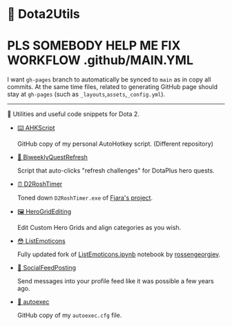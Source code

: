 # 🔧 Dota2Utils

# PLS SOMEBODY HELP ME FIX WORKFLOW .github/MAIN.YML

I want `gh-pages` branch to automatically be synced to `main` as in copy all commits. At the same time files, related to generating GitHub page should stay at `gh-pages` (such as `_layouts`,`assets`,`_config.yml`).

---

🔧 Utilities and useful code snippets for Dota 2.

* [⌨️ AHKScript](https://github.com/Aluerie/AhkScripts)

    GitHub copy of my personal AutoHotkey script. (Different repository)

* [👻 BiweeklyQuestRefresh](./BiweeklyQuestRefresh)
  
  Script that auto-clicks "refresh challenges" for DotaPlus hero quests.

* [⏰ D2RoshTimer](./D2RoshTimer)

    Toned down `D2RoshTimer.exe` of [Fjara's project](https://github.com/Fjara-h/D2RoshTimer).

* [🖼️ HeroGridEditing](./HeroGridEditing)
  
  Edit Custom Hero Grids and align categories as you wish.

* [😳 ListEmoticons](./ListEmoticons)

    Fully updated fork of [ListEmoticons.ipynb](https://github.com/rossengeorgiev/dota2_notebooks/blob/master/List%20Emoticons.ipynb) notebook by [rossengeorgiev](https://github.com/rossengeorgiev).

* [🧦 SocialFeedPosting](./SocialFeedPosting)

  Send messages into your profile feed like it was possible a few years ago.

* [🎽 autoexec](./Autoexec)

    GitHub copy of my `autoexec.cfg` file.

